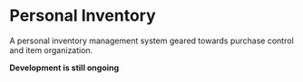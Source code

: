 # Personal Inventory

A personal inventory management system geared towards purchase control and item organization.

**Development is still ongoing**
